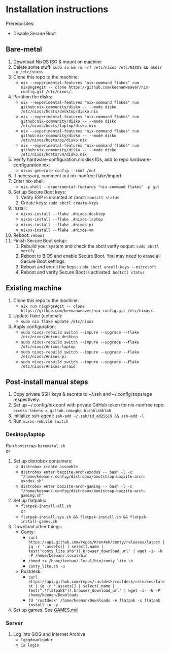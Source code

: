 # Installation instructions

Prerequisites: 
* Disable Secure Boot

## Bare-metal
1. Download NixOS ISO & mount on machine
2. Delete some stuff: `sudo su && rm -rf /etc/nixos /etc/NIXOS && mkdir -p /etc/nixos`
3. Clone this repo to the machine: 
    * `nix --experimental-features "nix-command flakes" run nixpkgs#git -- clone https://github.com/keenanweaver/nix-config.git /etc/nixos/.`
4. Partition the disks:
    * `nix --experimental-features "nix-command flakes" run github:nix-community/disko -- --mode disko /etc/nixos/hosts/desktop/disko.nix`
    * `nix --experimental-features "nix-command flakes" run github:nix-community/disko -- --mode disko /etc/nixos/hosts/laptop/disko.nix`
    * `nix --experimental-features "nix-command flakes" run github:nix-community/disko -- --mode disko /etc/nixos/hosts/pi/disko.nix`
    * `nix --experimental-features "nix-command flakes" run github:nix-community/disko -- --mode disko /etc/nixos/hosts/vm/disko.nix`
5. Verify hardware-configuration.nix disk IDs, add to repo hardware-configuration.nix: 
   * `nixos-generate-config --root /mnt`
6. If necessary, comment out nix-nonfree flake/import.
7.  Enter nix-shell: 
    * `nix-shell --experimental-features "nix-command flakes" -p git`
8. Set up Secure Boot keys:
    1.  Verify ESP is mounted at /boot: `bootctl status`
    2.  Create keys: `sudo sbctl create-keys`
9.  Install: 
    * `nixos-install --flake .#nixos-desktop`
    * `nixos-install --flake .#nixos-laptop`
    * `nixos-install --flake .#nixos-pi`
    * `nixos-install --flake .#nixos-vm`
10. Reboot: `reboot`
11. Finish Secure Boot setup: 
    1.  Rebuild your system and check the sbctl verify output: `sudo sbctl verify`
    2.  Reboot to BIOS and enable Secure Boot. You may need to erase all Secure Boot settings.
    3.  Reboot and enroll the keys: `sudo sbctl enroll-keys --microsoft`
    4.  Reboot and verify Secure Boot is activated: `bootctl status`
## Existing machine
1. Clone this repo to the machine: 
    * `nix run nixpkgs#git -- clone https://github.com/keenanweaver/nix-config.git /etc/nixos/.`
2. Update flake (optional): 
    * `sudo nix flake update /etc/nixos`
3. Apply configuration:
    * `sudo nixos-rebuild switch --impure --upgrade --flake /etc/nixos/#nixos-desktop`
    * `sudo nixos-rebuild switch --impure --upgrade --flake /etc/nixos/#nixos-laptop`
    * `sudo nixos-rebuild switch --impure --upgrade --flake /etc/nixos/#nixos-pi`
    * `sudo nixos-rebuild switch --impure --upgrade --flake /etc/nixos/#nixos-unraid`

## Post-install manual steps

1. Copy private SSH keys & secrets to ~/.ssh and ~/.config/sops/age respectively.
2. Set up ~/.config/nix.conf with private GitHub token for nix-nonfree repo: `access-tokens = github.com=ghp_blahblahblah`
3. Initialize ssh-agent: `ssh-add ~/.ssh/id_ed25519 && ssh-add -l`
4. Run `nixos-rebuild switch`

### Desktop/laptop
Run `bootstrap-baremetal.sh`
<br />or
1. Set up distrobox containers:
    * `distrobox create assemble`
    * `distrobox enter bazzite-arch-exodos -- bash -l -c "/home/keenan/.config/distrobox/bootstrap-bazzite-arch-exodos.sh"`
    * `distrobox enter bazzite-arch-gaming -- bash -l -c "/home/keenan/.config/distrobox/bootstrap-bazzite-arch-gaming.sh"`
2. Set up flatpaks:
    * `flatpak-install-all.sh`
    <br />or<br />
    * `flatpak-install-sys.sh && flatpak-install.sh && flatpak-install-games.sh`
3. Download other things:
    * Conty:
      * `curl https://api.github.com/repos/Kron4ek/conty/releases/latest | jq -r '.assets[] | select(.name | test("conty_lite.sh$")).browser_download_url' | wget -i- -N -P /home/keenan/.local/bin`
      * `chmod +x /home/keenan/.local/bin/conty_lite.sh`
      * `conty_lite.sh -u`
    * Rustdesk:
      *  `curl https://api.github.com/repos/rustdesk/rustdesk/releases/latest | jq -r '.assets[] | select(.name | test(".*flatpak$")).browser_download_url' | wget -i- -N -P /home/keenan/Downloads`
      *  `fd 'rustdesk' /home/keenan/Downloads -e flatpak -x flatpak install -u -y`
4. Set up games. See [GAMES.md](GAMES.md)
### Server
1. Log into GOG and Internet Archive
    * `lgogdownloader`
    * `ia login`